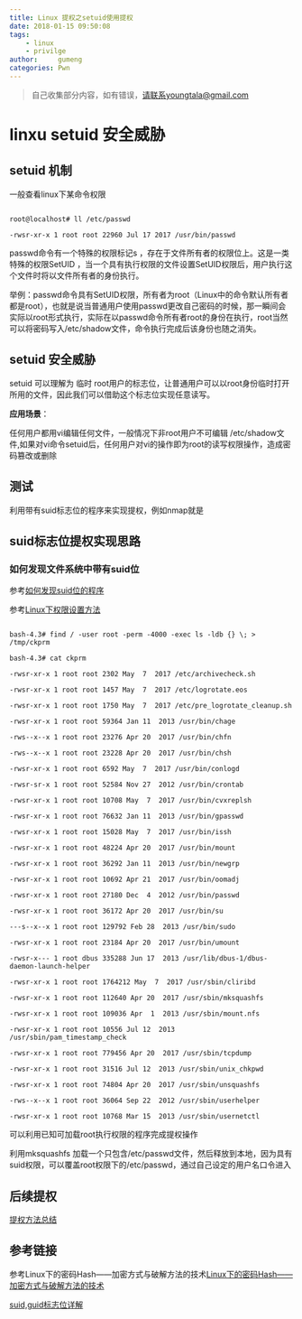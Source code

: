 ```yaml
---
title: Linux 提权之setuid使用提权
date: 2018-01-15 09:50:08
tags: 
    - linux
    - privilge
author:     gumeng
categories: Pwn
---
```






> 自己收集部分内容，如有错误，请联系youngtala@gmail.com



# linxu setuid 安全威胁



## setuid 机制



一般查看linux下某命令权限

```

root@localhost# ll /etc/passwd 

-rwsr-xr-x 1 root root 22960 Jul 17 2017 /usr/bin/passwd

```

passwd命令有一个特殊的权限标记s ，存在于文件所有者的权限位上。这是一类特殊的权限SetUID ，当一个具有执行权限的文件设置SetUID权限后，用户执行这个文件时将以文件所有者的身份执行。



举例：passwd命令具有SetUID权限，所有者为root（Linux中的命令默认所有者都是root），也就是说当普通用户使用passwd更改自己密码的时候，那一瞬间会实际以root形式执行，实际在以passwd命令所有者root的身份在执行，root当然可以将密码写入/etc/shadow文件，命令执行完成后该身份也随之消失。



## setuid 安全威胁



setuid 可以理解为 临时 root用户的标志位，让普通用户可以以root身份临时打开所用的文件，因此我们可以借助这个标志位实现任意读写。



**应用场景**：



任何用户都用vi编辑任何文件，一般情况下非root用户不可编辑 /etc/shadow文件,如果对vi命令setuid后，任何用户对vi的操作即为root的读写权限操作，造成密码篡改或删除



## 测试



利用带有suid标志位的程序来实现提权，例如nmap就是





## suid标志位提权实现思路



### 如何发现文件系统中带有suid位



参考[如何发现suid位的程序](https://docs.oracle.com/cd/E19683-01/806-4078/6jd6cjs37/index.html)

参考[Linux下权限设置方法](https://www.linux.com/learn/understanding-linux-file-permissions)



```

bash-4.3# find / -user root -perm -4000 -exec ls -ldb {} \; > /tmp/ckprm

bash-4.3# cat ckprm

-rwsr-xr-x 1 root root 2302 May  7  2017 /etc/archivecheck.sh

-rwsr-xr-x 1 root root 1457 May  7  2017 /etc/logrotate.eos

-rwsr-xr-x 1 root root 1750 May  7  2017 /etc/pre_logrotate_cleanup.sh

-rwsr-xr-x 1 root root 59364 Jan 11  2013 /usr/bin/chage

-rws--x--x 1 root root 23276 Apr 20  2017 /usr/bin/chfn

-rws--x--x 1 root root 23228 Apr 20  2017 /usr/bin/chsh

-rwsr-xr-x 1 root root 6592 May  7  2017 /usr/bin/conlogd

-rwsr-sr-x 1 root root 52584 Nov 27  2012 /usr/bin/crontab

-rwsr-xr-x 1 root root 10708 May  7  2017 /usr/bin/cvxreplsh

-rwsr-xr-x 1 root root 76632 Jan 11  2013 /usr/bin/gpasswd

-rwsr-xr-x 1 root root 15028 May  7  2017 /usr/bin/issh

-rwsr-xr-x 1 root root 48224 Apr 20  2017 /usr/bin/mount

-rwsr-xr-x 1 root root 36292 Jan 11  2013 /usr/bin/newgrp

-rwsr-xr-x 1 root root 10692 Apr 21  2017 /usr/bin/oomadj

-rwsr-xr-x 1 root root 27180 Dec  4  2012 /usr/bin/passwd

-rwsr-xr-x 1 root root 36172 Apr 20  2017 /usr/bin/su

---s--x--x 1 root root 129792 Feb 28  2013 /usr/bin/sudo

-rwsr-xr-x 1 root root 23184 Apr 20  2017 /usr/bin/umount

-rwsr-x--- 1 root dbus 335288 Jun 17  2013 /usr/lib/dbus-1/dbus-daemon-launch-helper

-rwsr-xr-x 1 root root 1764212 May  7  2017 /usr/sbin/cliribd

-rwsr-xr-x 1 root root 112640 Apr 20  2017 /usr/sbin/mksquashfs

-rwsr-xr-x 1 root root 109036 Apr  1  2013 /usr/sbin/mount.nfs

-rwsr-xr-x 1 root root 10556 Jul 12  2013 /usr/sbin/pam_timestamp_check

-rwsr-xr-x 1 root root 779456 Apr 20  2017 /usr/sbin/tcpdump

-rwsr-xr-x 1 root root 31516 Jul 12  2013 /usr/sbin/unix_chkpwd

-rwsr-xr-x 1 root root 74804 Apr 20  2017 /usr/sbin/unsquashfs

-rws--x--x 1 root root 36064 Sep 22  2012 /usr/sbin/userhelper

-rwsr-xr-x 1 root root 10768 Mar 15  2013 /usr/sbin/usernetctl

```



可以利用已知可加载root执行权限的程序完成提权操作

利用mksquashfs 加载一个只包含/etc/passwd文件，然后释放到本地，因为具有suid权限，可以覆盖root权限下的/etc/passwd，通过自己设定的用户名口令进入





## 后续提权

[提权方法总结](http://blog.csdn.net/earbao/article/details/65435050)


## 参考链接

参考Linux下的密码Hash——加密方式与破解方法的技术[Linux下的密码Hash——加密方式与破解方法的技术](https://3gstudent.github.io/3gstudent.github.io/Linux%E4%B8%8B%E7%9A%84%E5%AF%86%E7%A0%81Hash-%E5%8A%A0%E5%AF%86%E6%96%B9%E5%BC%8F%E4%B8%8E%E7%A0%B4%E8%A7%A3%E6%96%B9%E6%B3%95%E7%9A%84%E6%8A%80%E6%9C%AF%E6%95%B4%E7%90%86/)

[suid,guid标志位详解](http://www.cnblogs.com/fhefh/archive/2011/09/20/2182155.html)







